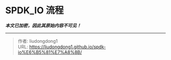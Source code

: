# SPDK_IO 流程

***本文已加密，因此其原始内容不可见！***

---

> 作者: liudongdong1  
> URL: https://liudongdong1.github.io/spdk-io%E6%B5%81%E7%A8%8B/  


